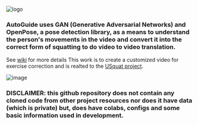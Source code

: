 
![logo](https://user-images.githubusercontent.com/11790686/145136598-e1d9b71a-5981-477e-b614-6fea06fc3fbd.png)


### AutoGuide uses GAN (Generative Adversarial Networks) and OpenPose, a pose detection library, as  a means to understand the person's movements in the video and convert it into the correct form of squatting to do video to video translation.    
See [wiki](https://github.com/grewe/AutoGuide/wiki) for more details
This work is to create a customized video for exercise correction and is realted to the [USquat project](https://github.com/grewe/USquat).


![image](https://user-images.githubusercontent.com/11790686/145137076-d85ba287-42ff-4420-b3fd-1ea58edcf27a.png)




### DISCLAIMER:  this github repository does not contain any cloned code from other project resources nor does it have data (which is private) but, does have colabs, configs and some basic information used in development.



